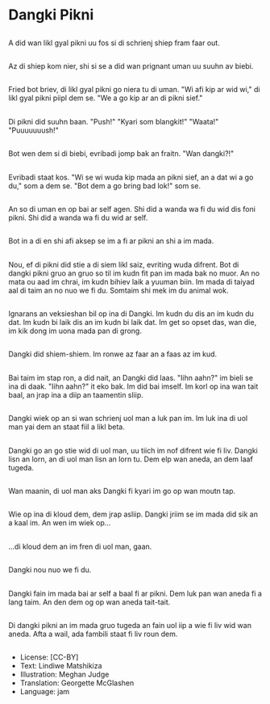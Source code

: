# Dangki Pikni

##
A did wan likl gyal pikni uu fos si di schrienj shiep fram faar out.

##
Az di shiep kom nier, shi si se a did wan prignant uman uu suuhn av biebi.

##
Fried bot briev, di likl gyal pikni go niera tu di uman. "Wi afi kip ar wid wi," di likl gyal pikni piipl dem se. "We a go kip ar an di pikni sief."

##
Di pikni did suuhn baan. "Push!" "Kyari som blangkit!" "Waata!" "Puuuuuuush!"

##
Bot wen dem si di biebi, evribadi jomp bak an fraitn. "Wan dangki?!"

##
Evribadi staat kos. "Wi se wi wuda kip mada an pikni sief, an a dat wi a go du," som a dem se. "Bot dem a go bring bad lok!" som se.

##
An so di uman en op bai ar self agen. Shi did a wanda wa fi du wid dis foni pikni. Shi did a wanda wa fi du wid ar self.

##
Bot in a di en shi afi aksep se im a fi ar pikni an shi a im mada.

##
Nou, ef di pikni did stie a di siem likl saiz, evriting wuda difrent. Bot di dangki pikni gruo an gruo so til im kudn fit pan im mada bak no muor. An no mata ou aad im chrai, im kudn bihiev laik a yuuman biin. Im mada di taiyad aal di taim an no nuo we fi du. Somtaim shi mek im du animal wok.

##
Ignarans an veksieshan bil op ina di Dangki. Im kudn du dis an im kudn du dat. Im kudn bi laik dis an im kudn bi laik dat. Im get so opset das, wan die, im kik dong im uona mada pan di grong.

##
Dangki did shiem-shiem. Im ronwe az faar an a faas az im kud.

##
Bai taim im stap ron, a did nait, an Dangki did laas. "Iihn aahn?" im bieli se ina di daak. "Iihn aahn?" it eko bak. Im did bai imself. Im korl op ina wan tait baal, an jrap ina a diip an taamentin sliip.

##
Dangki wiek op an si wan schrienj uol man a luk pan im. Im luk ina di uol man yai dem an staat fiil a likl beta.

##
Dangki go an go stie wid di uol man, uu tiich im nof difrent wie fi liv. Dangki lisn an lorn, an di uol man lisn an lorn tu. Dem elp wan aneda, an dem laaf tugeda.

##
Wan maanin, di uol man aks Dangki fi kyari im go op wan moutn tap.

##
Wie op ina di kloud dem, dem jrap asliip. Dangki jriim se im mada did sik an a kaal im. An wen im wiek op...

##
...di kloud dem an im fren di uol man, gaan.

##
Dangki nou nuo we fi du.

##
Dangki fain im mada bai ar self a baal fi ar pikni. Dem luk pan wan aneda fi a lang taim. An den dem og op wan aneda tait-tait.

##
Di dangki pikni an im mada gruo tugeda an fain uol iip a wie fi liv wid wan aneda. Afta a wail, ada fambili staat fi liv roun dem.

##
* License: [CC-BY]
* Text: Lindiwe Matshikiza
* Illustration: Meghan Judge
* Translation: Georgette McGlashen
* Language: jam
